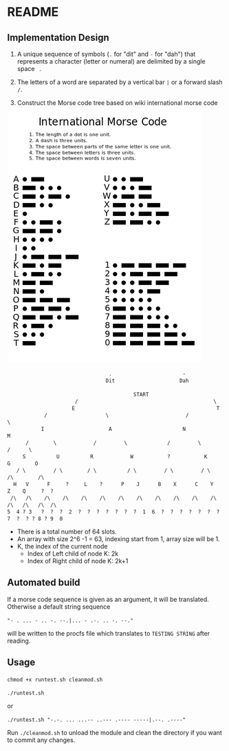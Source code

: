 README
======

Implementation Design
---------------------

1. A unique sequence of symbols (`.` for "dit" and `-` for "dah") that
represents a character (letter or numeral) are delimited by a single space ` `.

2. The letters of a word are separated by a vertical bar `|` or a forward
slash `/`.

3. Construct the Morse code tree based on wiki international morse code

![](./resources/wiki.png)

```
                                 .                       -
                                Dit                     Dah

                                         START
                      /                                            \
                     E                                              T
            /                   \                         /                  \
           I                     A                       N                    M
      /        \            /         \             /         \            /      \
     S          U          R            W           ?           K          G        O
   / \         / \        / \          / \         / \         / \        /\        /\
  H   V      F     ?     L    ?      P    J      B    X      C    Y     Z    Q     ?  ?
 /\   /\    /\    /\    /\    /\    /\    /\    /\    /\    /\    /\    /\   /\   /\  /\
5  4 ? 3   ?  ?  ?  2  ?  ?  ?  ?  ?  ?  ?  1  6  ?  ?  ?  ?  ?  ?  ?  7  ?  ? ? 8 ? 9  0
```

* There is a total number of 64 slots.
* An array with size 2^6 -1 = 63, indexing start from 1, array size will be 1.
* K, the index of the current node
  - Index of Left child of node K: 2k
  - Index of Right child of node K: 2k+1

Automated build
---------------

If a morse code sequence is given as an argument, it will be translated.
Otherwise a default string sequence 

`"- . ... - .. -. --.|... - .-. .. -. --."`

will be written to the procfs file which translates to `TESTING STRING` after
reading.

Usage
-----

`chmod +x runtest.sh cleanmod.sh`

`./runtest.sh`

or

`./runtest.sh "-.-. ... ...-- ..--- .---- -----|.--. .----"`

Run `./cleanmod.sh` to unload the module and clean the directory if you want to
commit any changes.


